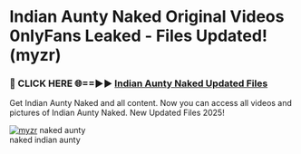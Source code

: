 # Indian Aunty Naked Original Videos 0nlyFans Leaked - Files Updated! (myzr)

<h3>🔴 CLICK HERE 🌐==►► <a href="https://tinyurl.com/up5wt9bj" rel="nofollow">Indian Aunty Naked Updated Files</a></h3>

Get Indian Aunty Naked and all content. Now you can access all videos and pictures of Indian Aunty Naked. New Updated Files 2025!

[![myzr](https://i.imgur.com/ABiUzMV.gif)](https://tinyurl.com/up5wt9bj)
naked aunty<br>
naked indian aunty